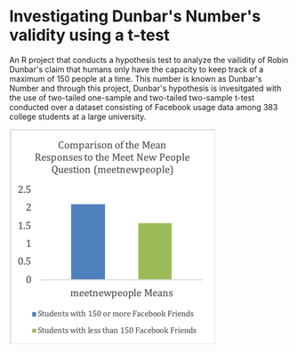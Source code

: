 # Investigating Dunbar's Number's validity using a t-test

An R project that conducts a hypothesis test to analyze the vailidity of Robin Dunbar's claim that humans only have the capacity to keep track of a maximum of 150 people at a time. This number is known as Dunbar's Number and through this project, Dunbar's hypothesis is invesitgated with the use of two-tailed one-sample and two-tailed two-sample t-test conducted over a dataset consisting of Facebook usage data among 383 college students at a large university.

![Comparison of the Mean Responses to the Meet New People Question](/Graph.png)
